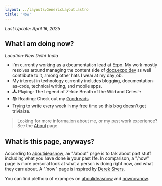 ```yaml
---
layout: ../layouts/GenericLayout.astro
title: 'Now'
---
```


_Last Update: April 16, 2025_

## What I am doing now?

_Location: New Delhi, India_

- I'm currently working as a documentation lead at Expo. My work mostly resolves around managing the content side of [docs.expo.dev](https://docs.expo.dev) as well contribute to it, among other hats I wear at my day job.
- My interest in technology currently includes blogging, documentation-as-code, technical writing, and mobile apps.
- 🕹️ Playing: The Legend of Zelda: Breath of the Wild and Celeste
- 📚 Reading: Check out my [Goodreads](https://www.goodreads.com/author/show/17657541.Aman_Mittal)
- Trying to write every week in my free time so this blog doesn't get trivialize.

> Looking for more information about me, or my past work experience? See the [About](/about) page.

## What is this page, anyways?

According to [aboutideasnow](https://aboutideasnow.com/about), an "/about" page is to talk about past stuff including what you have done in your past life. In comparison, a "/now" page is more personal look at what a person is doing right now, and what they care about. A "/now" page is inspired by [Derek Sivers](https://sive.rs/now).

You can find plethora of examples on [aboutideasnow](https://aboutideasnow.com/about) and [nownownow](https://nownownow.com/).
